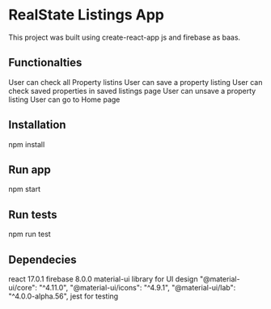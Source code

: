 # RealState Listings App

This project was built using create-react-app js and firebase as baas.

## Functionalties
User can check all Property listins
User can save a property listing
User can check saved properties in saved listings page
User can unsave a property listing
User can go to Home page

## Installation

npm install

## Run app

npm start

## Run tests

npm run test


## Dependecies
react 17.0.1
firebase 8.0.0
material-ui library for UI design
    "@material-ui/core": "^4.11.0",
    "@material-ui/icons": "^4.9.1",
    "@material-ui/lab": "^4.0.0-alpha.56",
jest for testing


